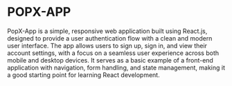 # POPX-APP
 PopX-App is a simple, responsive web application built using React.js, designed to provide a user authentication flow with a clean and modern user interface. The app allows users to sign up, sign in, and view their account settings, with a focus on a seamless user experience across both mobile and desktop devices. It serves as a basic example of a front-end application with navigation, form handling, and state management, making it a good starting point for learning React development.
